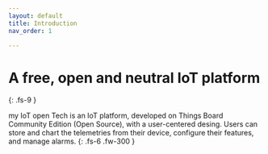 ```yaml
---
layout: default
title: Introduction
nav_order: 1

---
```


# A free, open and neutral IoT platform
{: .fs-9 }

my IoT open Tech is an IoT platform, developed on Things Board Community Edition (Open Source), with a user-centered desing.
Users can store and chart the telemetries from their device, configure their features, and manage alarms.
{: .fs-6 .fw-300 }
